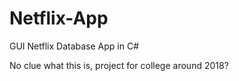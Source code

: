 # Netflix-App
GUI Netflix Database App in C#

No clue what this is, project for college around 2018?
